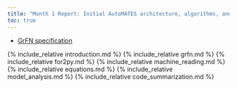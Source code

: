 ```yaml
---
title: "Month 1 Report: Initial AutoMATES architecture, algorithms, and approaches"
toc: true
---
```


- [GrFN specification](GrFN_specification_v0.1)

{% include_relative introduction.md %}
{% include_relative grfn.md %}
{% include_relative for2py.md %}
{% include_relative machine_reading.md %}
{% include_relative equations.md %}
{% include_relative model_analysis.md %}
{% include_relative code_summarization.md %}
